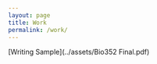 ```yaml
---
layout: page
title: Work 
permalink: /work/
---
```

  
[Writing Sample](../assets/Bio352 Final.pdf)

